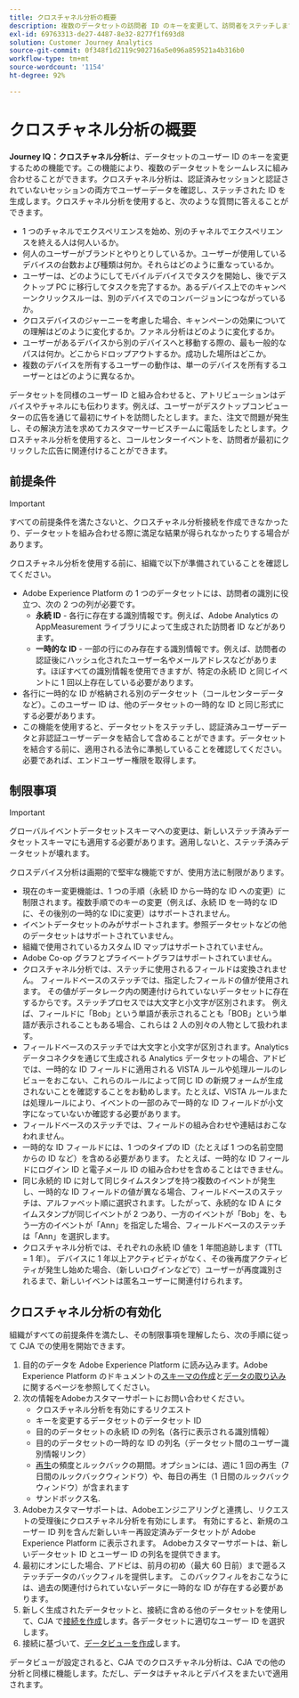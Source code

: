 ```yaml
---
title: クロスチャネル分析の概要
description: 複数のデータセットの訪問者 ID のキーを変更して、訪問者をステッチします。
exl-id: 69763313-de27-4487-8e32-8277f1f693d8
solution: Customer Journey Analytics
source-git-commit: 0f348f1d2119c902716a5e096a859521a4b316b0
workflow-type: tm+mt
source-wordcount: '1154'
ht-degree: 92%

---
```


# クロスチャネル分析の概要

**Journey IQ：クロスチャネル分析**&#x200B;は、データセットのユーザー ID のキーを変更するための機能です。この機能により、複数のデータセットをシームレスに組み合わせることができます。クロスチャネル分析は、認証済みセッションと認証されていないセッションの両方でユーザーデータを確認し、ステッチされた ID を生成します。クロスチャネル分析を使用すると、次のような質問に答えることができます。

* 1 つのチャネルでエクスペリエンスを始め、別のチャネルでエクスペリエンスを終える人は何人いるか。
* 何人のユーザーがブランドとやりとりしているか。ユーザーが使用しているデバイスの台数および種類は何か。それらはどのように重なっているか。
* ユーザーは、どのようにしてモバイルデバイスでタスクを開始し、後でデスクトップ PC に移行してタスクを完了するか。あるデバイス上でのキャンペーンクリックスルーは、別のデバイスでのコンバージョンにつながっているか。
* クロスデバイスのジャーニーを考慮した場合、キャンペーンの効果についての理解はどのように変化するか。ファネル分析はどのように変化するか。
* ユーザーがあるデバイスから別のデバイスへと移動する際の、最も一般的なパスは何か。どこからドロップアウトするか。成功した場所はどこか。
* 複数のデバイスを所有するユーザーの動作は、単一のデバイスを所有するユーザーとはどのように異なるか。

データセットを同様のユーザー ID と組み合わせると、アトリビューションはデバイスやチャネルにも伝わります。例えば、ユーザーがデスクトップコンピューターの広告を通じて最初にサイトを訪問したとします。また、注文で問題が発生し、その解決方法を求めてカスタマーサービスチームに電話をしたとします。クロスチャネル分析を使用すると、コールセンターイベントを、訪問者が最初にクリックした広告に関連付けることができます。

## 前提条件

>[!IMPORTANT]
>
>すべての前提条件を満たさないと、クロスチャネル分析接続を作成できなかったり、データセットを組み合わせる際に満足な結果が得られなかったりする場合があります。

クロスチャネル分析を使用する前に、組織で以下が準備されていることを確認してください。

* Adobe Experience Platform の 1 つのデータセットには、訪問者の識別に役立つ、次の 2 つの列が必要です。
   * **永続 ID** - 各行に存在する識別情報です。例えば、Adobe Analytics の AppMeasurement ライブラリによって生成された訪問者 ID などがあります。
   * **一時的な ID** - 一部の行にのみ存在する識別情報です。例えば、訪問者の認証後にハッシュ化されたユーザー名やメールアドレスなどがあります。ほぼすべての識別情報を使用できますが、特定の永続 ID と同じイベントに 1 回以上存在している必要があります。
* 各行に一時的な ID が格納される別のデータセット（コールセンターデータなど）。このユーザー ID は、他のデータセットの一時的な ID と同じ形式にする必要があります。
* この機能を使用すると、データセットをステッチし、認証済みユーザーデータと非認証ユーザーデータを結合して含めることができます。データセットを結合する前に、適用される法令に準拠していることを確認してください。必要であれば、エンドユーザー権限を取得します。

## 制限事項

>[!IMPORTANT]
>
>グローバルイベントデータセットスキーマへの変更は、新しいステッチ済みデータセットスキーマにも適用する必要があります。適用しないと、ステッチ済みデータセットが壊れます。

クロスデバイス分析は画期的で堅牢な機能ですが、使用方法に制限があります。

* 現在のキー変更機能は、1 つの手順（永続 ID から一時的な ID への変更）に制限されます。複数手順でのキーの変更（例えば、永続 ID を一時的な ID に、その後別の一時的な IDに変更）はサポートされません。
* イベントデータセットのみがサポートされます。参照データセットなどの他のデータセットはサポートされていません。
* 組織で使用されているカスタム ID マップはサポートされていません。
* Adobe Co-op グラフとプライベートグラフはサポートされていません。
* クロスチャネル分析では、ステッチに使用されるフィールドは変換されません。 フィールドベースのステッチでは、指定したフィールドの値が使用されます。 その値がデータレーク内の関連付けられていないデータセットに存在するからです。ステッチプロセスでは大文字と小文字が区別されます。 例えば、フィールドに「Bob」という単語が表示されることも「BOB」という単語が表示されることもある場合、これらは 2 人の別々の人物として扱われます。
* フィールドベースのステッチでは大文字と小文字が区別されます。Analytics データコネクタを通じて生成される Analytics データセットの場合、アドビでは、一時的な ID フィールドに適用される VISTA ルールや処理ルールのレビューをおこない、これらのルールによって同じ ID の新規フォームが生成されないことを確認することをお勧めします。たとえば、VISTA ルールまたは処理ルールにより、イベントの一部のみで一時的な ID フィールドが小文字になっていないか確認する必要があります。
* フィールドベースのステッチでは、フィールドの組み合わせや連結はおこなわれません。
* 一時的な ID フィールドには、1 つのタイプの ID（たとえば 1 つの名前空間からの ID など）を含める必要があります。 たとえば、一時的な ID フィールドにログイン ID と電子メール ID の組み合わせを含めることはできません。
* 同じ永続的 ID に対して同じタイムスタンプを持つ複数のイベントが発生し、一時的な ID フィールドの値が異なる場合、フィールドベースのステッチは、アルファベット順に選択されます。したがって、永続的な ID A にタイムスタンプが同じイベントが 2 つあり、一方のイベントが「Bob」を、もう一方のイベントが「Ann」を指定した場合、フィールドベースのステッチは「Ann」を選択します。
* クロスチャネル分析では、それぞれの永続 ID 値を 1 年間追跡します（TTL = 1 年）。 デバイスに 1 年以上アクティビティがなく、その後再度アクティビティが発生し始めた場合、（新しいログインなどで）ユーザーが再度識別されるまで、新しいイベントは匿名ユーザーに関連付けられます。


## クロスチャネル分析の有効化

組織がすべての前提条件を満たし、その制限事項を理解したら、次の手順に従って CJA での使用を開始できます。

1. 目的のデータを Adobe Experience Platform に読み込みます。Adobe Experience Platform のドキュメントの[スキーマの作成](https://experienceleague.adobe.com/docs/experience-platform/xdm/tutorials/create-schema-ui.html?lang=ja)と[データの取り込み](https://experienceleague.adobe.com/docs/experience-platform/ingestion/home.html?lang=ja)に関するページを参照してください。
1. 次の情報をAdobeカスタマーサポートにお問い合わせください。
   * クロスチャネル分析を有効にするリクエスト
   * キーを変更するデータセットのデータセット ID
   * 目的のデータセットの永続 ID の列名（各行に表示される識別情報）
   * 目的のデータセットの一時的な ID の列名（データセット間のユーザー識別情報リンク）
   * [再生](replay.md)の頻度とルックバックの期間。オプションには、週に 1 回の再生（7 日間のルックバックウィンドウ）や、毎日の再生（1 日間のルックバックウィンドウ）が含まれます
   * サンドボックス名.
1. Adobeカスタマーサポートは、Adobeエンジニアリングと連携し、リクエストの受理後にクロスチャネル分析を有効にします。 有効にすると、新規のユーザー ID 列を含んだ新しいキー再設定済みデータセットが Adobe Experience Platform に表示されます。 Adobeカスタマーサポートは、新しいデータセット ID とユーザー ID の列名を提供できます。
1. 最初にオンにした場合、アドビは、前月の初め（最大 60 日前）まで遡るステッチデータのバックフィルを提供します。 このバックフィルをおこなうには、過去の関連付けられていないデータに一時的な ID が存在する必要があります。　
1. 新しく生成されたデータセットと、接続に含める他のデータセットを使用して、CJA で[接続を作成](../create-connection.md)します。各データセットに適切なユーザー ID を選択します。
1. 接続に基づいて、[データビューを作成](/help/data-views/create-dataview.md)します。

<!-- To do: Paragraph on backfill once product and marketing determine the best way forward. -->

データビューが設定されると、CJA でのクロスチャネル分析は、CJA での他の分析と同様に機能します。ただし、データはチャネルとデバイスをまたいで適用されます。
